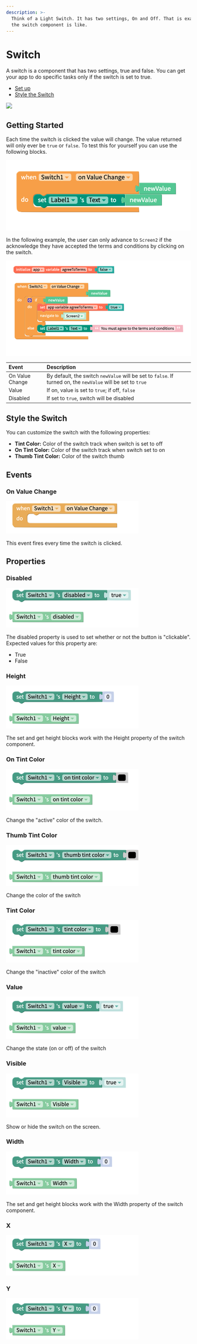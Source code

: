 ```yaml
---
description: >-
  Think of a Light Switch. It has two settings, On and Off. That is exactly what
  the switch component is like.
---
```


# Switch

A switch is a component that has two settings, true and false. You can get your app to do specific tasks only if the switch is set to true. 

* [Set up](switch.md#set-up)
* [Style the Switch](switch.md#style-the-switch)

![](.gitbook/assets/switch-fig-1.gif)

## Getting Started

Each time the switch is clicked the value will change. The value returned will only ever be `true` or `false`. To test this for yourself you can use the following blocks.

![](.gitbook/assets/sw_basic.png)

In the following example, the user can only advance to `Screen2` if the acknowledge they have accepted the terms and conditions by clicking on the switch.

![](.gitbook/assets/sw_adv.png)

| Event | Description |
| :--- | :--- |
| On Value Change | By default, the switch `newValue` will be set to `false`. If turned on, the `newValue` will be set to `true` |
| Value | If on, value is set to `true`; if off, `false` |
| Disabled | If set to `true`, switch will be disabled |

## Style the Switch

You can customize the switch with the following properties:

* **Tint Color:** Color of the switch track when switch is set to off
* **On Tint Color:** Color of the switch track when switch set to on 
* **Thumb Tint Color:** Color of the switch thumb

## Events 

### On Value Change

![](.gitbook/assets/on_value_changed%20%281%29.png)

This event fires every time the switch is clicked.

## Properties

### Disabled 

![](.gitbook/assets/disabled%20%281%29.png)

The disabled property is used to set whether or not the button is "clickable". Expected values for this property are:

* True
* False

### Height 

![](.gitbook/assets/height%20%285%29.png)

The set and get height blocks work with the Height property of the switch component.

### On Tint Color 

![](.gitbook/assets/on_tint_color.png)

Change the "active" color of the switch.

### Thumb Tint Color 

![](.gitbook/assets/thumb_tint_color%20%281%29.png)

Change the color of the switch

### Tint Color 

![](.gitbook/assets/tint_color.png)

Change the "inactive" color of the switch

### Value 

![](.gitbook/assets/value.png)

Change the state \(on or off\) of the switch

### Visible 

![](.gitbook/assets/visible%20%284%29.png)

Show or hide the switch on the screen.

### Width 

![](.gitbook/assets/width%20%286%29.png)

The set and get height blocks work with the Width property of the switch component.

### X 

![](.gitbook/assets/x.png)

### Y

![](.gitbook/assets/y.png)

